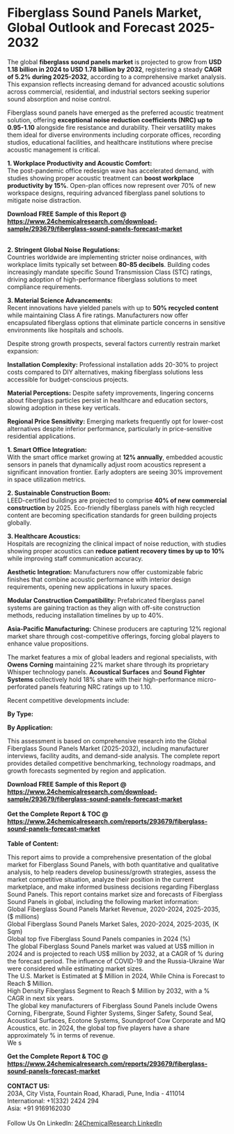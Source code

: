 <h1>Fiberglass Sound Panels Market, Global Outlook and Forecast 2025-2032</h1><p>The global <strong>fiberglass sound panels market</strong> is projected to grow from <strong>USD 1.18 billion in 2024 to USD 1.78 billion by 2032</strong>, registering a steady <strong>CAGR of 5.2% during 2025-2032</strong>, according to a comprehensive market analysis. This expansion reflects increasing demand for advanced acoustic solutions across commercial, residential, and industrial sectors seeking superior sound absorption and noise control.</p><p>Fiberglass sound panels have emerged as the preferred acoustic treatment solution, offering <strong>exceptional noise reduction coefficients (NRC) up to 0.95-1.10</strong> alongside fire resistance and durability. Their versatility makes them ideal for diverse environments including corporate offices, recording studios, educational facilities, and healthcare institutions where precise acoustic management is critical.</p><p><strong>1. Workplace Productivity and Acoustic Comfort:</strong><br>
The post-pandemic office redesign wave has accelerated demand, with studies showing proper acoustic treatment can <strong>boost workplace productivity by 15%</strong>. Open-plan offices now represent over 70% of new workspace designs, requiring advanced fiberglass panel solutions to mitigate noise distraction.</p><div><b>Download FREE Sample of this Report @ 
            <a href="https://www.24chemicalresearch.com/download-sample/293679/fiberglass-sound-panels-forecast-market">
            https://www.24chemicalresearch.com/download-sample/293679/fiberglass-sound-panels-forecast-market</a></b></div><br><p><strong>2. Stringent Global Noise Regulations:</strong><br>
Countries worldwide are implementing stricter noise ordinances, with workplace limits typically set between <strong>80-85 decibels</strong>. Building codes increasingly mandate specific Sound Transmission Class (STC) ratings, driving adoption of high-performance fiberglass solutions to meet compliance requirements.</p><p><strong>3. Material Science Advancements:</strong><br>
Recent innovations have yielded panels with up to <strong>50% recycled content</strong> while maintaining Class A fire ratings. Manufacturers now offer encapsulated fiberglass options that eliminate particle concerns in sensitive environments like hospitals and schools.</p><p>Despite strong growth prospects, several factors currently restrain market expansion:</p><p><strong>Installation Complexity:</strong> Professional installation adds 20-30% to project costs compared to DIY alternatives, making fiberglass solutions less accessible for budget-conscious projects.</p><p><strong>Material Perceptions:</strong> Despite safety improvements, lingering concerns about fiberglass particles persist in healthcare and education sectors, slowing adoption in these key verticals.</p><p><strong>Regional Price Sensitivity:</strong> Emerging markets frequently opt for lower-cost alternatives despite inferior performance, particularly in price-sensitive residential applications.</p><p><strong>1. Smart Office Integration:</strong><br>
With the smart office market growing at <strong>12% annually</strong>, embedded acoustic sensors in panels that dynamically adjust room acoustics represent a significant innovation frontier. Early adopters are seeing 30% improvement in space utilization metrics.</p><p><strong>2. Sustainable Construction Boom:</strong><br>
LEED-certified buildings are projected to comprise <strong>40% of new commercial construction</strong> by 2025. Eco-friendly fiberglass panels with high recycled content are becoming specification standards for green building projects globally.</p><p><strong>3. Healthcare Acoustics:</strong><br>
Hospitals are recognizing the clinical impact of noise reduction, with studies showing proper acoustics can <strong>reduce patient recovery times by up to 10%</strong> while improving staff communication accuracy.</p><p><strong>Aesthetic Integration:</strong> Manufacturers now offer customizable fabric finishes that combine acoustic performance with interior design requirements, opening new applications in luxury spaces.</p><p><strong>Modular Construction Compatibility:</strong> Prefabricated fiberglass panel systems are gaining traction as they align with off-site construction methods, reducing installation timelines by up to 40%.</p><p><strong>Asia-Pacific Manufacturing:</strong> Chinese producers are capturing 12% regional market share through cost-competitive offerings, forcing global players to enhance value propositions.</p><p>The market features a mix of global leaders and regional specialists, with <strong>Owens Corning</strong> maintaining 22% market share through its proprietary Whisper technology panels. <strong>Acoustical Surfaces</strong> and <strong>Sound Fighter Systems</strong> collectively hold 18% share with their high-performance micro-perforated panels featuring NRC ratings up to 1.10.</p><p>Recent competitive developments include:</p><p><strong>By Type:</strong></p><p><strong>By Application:</strong></p><p>This assessment is based on comprehensive research into the Global Fiberglass Sound Panels Market (2025-2032), including manufacturer interviews, facility audits, and demand-side analysis. The complete report provides detailed competitive benchmarking, technology roadmaps, and growth forecasts segmented by region and application.</p><div><b>Download FREE Sample of this Report @ 
            <a href="https://www.24chemicalresearch.com/download-sample/293679/fiberglass-sound-panels-forecast-market">
            https://www.24chemicalresearch.com/download-sample/293679/fiberglass-sound-panels-forecast-market</a></b></div><br><div><b>Get the Complete Report & TOC @ 
            <a href="https://www.24chemicalresearch.com/reports/293679/fiberglass-sound-panels-forecast-market">
            https://www.24chemicalresearch.com/reports/293679/fiberglass-sound-panels-forecast-market</a></b></div><br>
            <b>Table of Content:</b><p>This report aims to provide a comprehensive presentation of the global market for Fiberglass Sound Panels, with both quantitative and qualitative analysis, to help readers develop business/growth strategies, assess the market competitive situation, analyze their position in the current marketplace, and make informed business decisions regarding Fiberglass Sound Panels. This report contains market size and forecasts of Fiberglass Sound Panels in global, including the following market information:<br />
Global Fiberglass Sound Panels Market Revenue, 2020-2024, 2025-2035, ($ millions)<br />
Global Fiberglass Sound Panels Market Sales, 2020-2024, 2025-2035, (K Sqm)<br />
Global top five Fiberglass Sound Panels companies in 2024 (%)<br />
The global Fiberglass Sound Panels market was valued at US$ million in 2024 and is projected to reach US$ million by 2032, at a CAGR of % during the forecast period. The influence of COVID-19 and the Russia-Ukraine War were considered while estimating market sizes.<br />
The U.S. Market is Estimated at $ Million in 2024, While China is Forecast to Reach $ Million.<br />
High Density Fiberglass Segment to Reach $ Million by 2032, with a % CAGR in next six years.<br />
The global key manufacturers of Fiberglass Sound Panels include Owens Corning, Fibergrate, Sound Fighter Systems, Singer Safety, Sound Seal, Acoustical Surfaces, Ecotone Systems, Soundproof Cow Corporate and MQ Acoustics, etc. in 2024, the global top five players have a share approximately % in terms of revenue.<br />
We s</p><div><b>Get the Complete Report & TOC @ 
            <a href="https://www.24chemicalresearch.com/reports/293679/fiberglass-sound-panels-forecast-market">
            https://www.24chemicalresearch.com/reports/293679/fiberglass-sound-panels-forecast-market</a></b></div><br><b>CONTACT US:</b><br>
            203A, City Vista, Fountain Road, Kharadi, Pune, India - 411014<br>
            International: +1(332) 2424 294<br>
            Asia: +91 9169162030 <br><br>
            Follow Us On LinkedIn: <a href="https://www.linkedin.com/company/24chemicalresearch/">24ChemicalResearch LinkedIn</a>